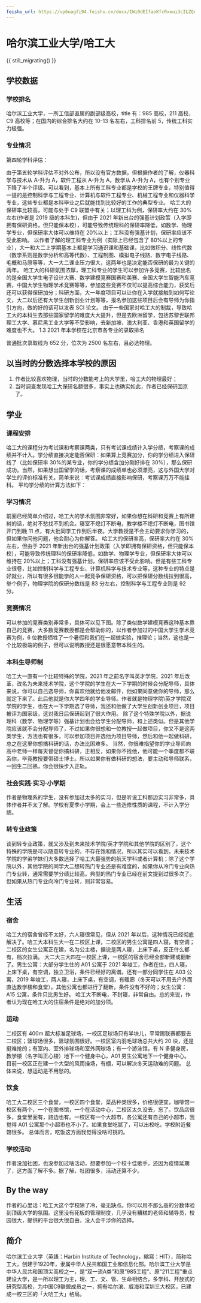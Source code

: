 ```yaml
---
feishu_url: https://vp6uagfi94.feishu.cn/docx/IWi0dEIfaoKfcRxeui3cILZQn4g
---
```


# 哈尔滨工业大学/哈工大

{{ still_migrating() }}

## 学校数据

### 学校排名

哈尔滨工业大学，一所工信部直属的副部级高校，title 有：985 高校，211 高校，C9 高校等；在国内的综合排名大约在 10-13 名左右，工科排名前 5，传统工科实力极强。

### 专业情况

第四轮学科评估：

由于第五轮学科评估不对外公布，所以没有官方数据，但根据作者的了解，仪器科学与技术从 A-升为 A，软件工程从 A-升为 A，数学从 A-升为 A，也有个别专业下降了半个评级。可以看到，基本上所有工科专业都是学校的王牌专业，特别值得一提的是控制科学与工程专业、计算机与软件工程专业、机械工程专业和仪器科学专业，这些专业都是本科毕业之后就能找到比较好的工作的典型专业。
哈工大的保研率比较高，可能与处于 C9 联盟中有关；以理工科为例，保研率大约在 30%左右(作者是 2019 级的本科生)，但由于 2021 年新出台的强基计划政策（入学即拥有保研资格，但只能保本校），可能导致传统理科的保研率降低，如数学、物理学专业，但保研率大体可以维持在 20%以上；工科没有强基计划，保研率应该不受此影响。
以作者了解的理工科专业为例（实际上已经包含了 80%以上的专业），大一和大二上学期基本上都是学习通识课和基础课，比如微积分、线性代数（数学系则是数学分析和高等代数）、工程制图、模拟电子线路、数字电子线路、毛概和马原等等，大一大二课业压力很大，这两年也是决定能否保研的最为关键的两年。
哈工大的科研氛围浓厚，理工科专业的学生可以参加许多竞赛，比较出名的是全国大学生电子设计大赛、数学建模竞赛国赛和美赛、全国大学生智能汽车竞赛，中国大学生物理学术竞赛等等，参加这些竞赛不仅可以提高综合能力，获奖后还可以获得保研加分；科研方面，大一年度项目可以让你在入学就接触到如何写论文，大二以后还有大学生创新创业计划等等，报名参加这些项目后会有导师为你指引方向，做的好的话可以发表 SCI 论文。
由于一些国家对哈工大的制裁，导致哈工大的本科生去那些国家留学的难度大大提升，但是去欧洲留学，包括苏黎世联邦理工大学、慕尼黑工业大学等不受影响，去新加坡、澳大利亚、香港和英国留学的难度也不大。
1.3 2021 年本学校在北京市各专业的录取排名

普通批次录取线为 652 分，位次为 2500 名左右，且必选物理。

## 以当时的分数选择本学校的原因

1. 作者比较喜欢物理，当时的分数能考上的大学里，哈工大的物理最好；
2. 当时调查发现哈工大保研名额很多，事实上也确实如此，作者已经保研回京了。

## 学业

### 课程安排

哈工大的课程分为考试课和考察课两类，只有考试课成绩计入学分绩，考察课的成绩并不计入。学分绩直接决定能否保研：如果算上竞赛加分，你的学分绩进入保研线了（比如保研率 30%的某专业，你的学分绩含加分刚好排在 30%），那么保研成功。当然，如果想出国留学的话，考察课的成绩单也必须漂亮，这与外国大学对学生的评价标准有关。简单来说：考试课成绩直接影响保研，考察课万万不能挂科。
平均学分绩的计算方法如下：

### 学习情况

前面已经简单介绍过，哈工大的学术氛围非常好，如果你想在科研和竞赛上有所建树的话，绝对不愁找不到机会。寝室不熄灯不断电，教学楼不熄灯不断电，图书馆开门到晚 11 点，有大批同学工作到后半夜。大学教授是不会主动要求你学习的，但如果你问他问题，他会耐心为你解答。
哈工大的保研率高，保研率大约在 30%左右，但由于 2021 年新出台的强基计划政策（入学即拥有保研资格，但只能保本校），可能导致传统理科的保研率降低，如数学、物理学专业，但保研率大体可以维持在 20%以上；工科没有强基计划，保研率应该不受此影响。但是有些工科专业很卷，比如控制科学与工程专业、计算机科学与技术专业等，这种专业的特点是好就业，所以有很多很能学的人一起竞争保研资格，可以把保研分数线拉到很高，举个例子，物理学院的保研分数线是 83 分左右，控制科学与工程专业则是 92 分。

### 竞赛情况

可以参加的竞赛类别非常多，具体可以见下图。除了类似数学建模竞赛这种基本靠自己的竞赛，大多数竞赛教授都是会帮助你的，以作者参加过的中国大学生学术竞赛为例，6 位教授牺牲了一个暑假和我们在一起做实验，推理论；当然，这也是一个比较极端的例子，但可以说明教授还是很愿意带本科生的。

### 本科生导师制

哈工大一直有一个比较特殊的学院，2021 年之前名字叫英才学院，2021 年后改革，改名为未来技术学院，这个学院的学生在大一下学期的时候会分配导师，具体来说，你可以自己选导师，你喜欢他就给他发邮件，他如果同意做你的导师，那么就定下来了。此后他就是你大学四年的学业导师。作者就是物理学院\英才学院双学院的学生，也在大一下学期选了导师，我还和他做了大学生创新创业项目，项目被评为国家级，这对我日后保研起到了很大作用。
除了这个特殊学院以外，据说理科（数学、物理学等）强基计划也会给学生分配导师，和上述类似。但是其他学院应该就不会分配导师了，不过如果你很想和一位教授一起做项目，你又不是这两类学生，方法也有很多，可以参加项目并选他为项目导师，然后和他一起做科研，总之在这里你想搞科研的话，办法比困难多。
当然，你很难指望你的学业导师向高中老师一样每天督促你搞科研，正相反，如果你不找他，他可能一个季度都不联系你，毕竟教授要带硕士博士。所以如果你有做科研的想法，要主动和导师联系，一回生二回熟，你会很快步入正轨。

### 社会实践·实习·小学期

作者是物理系的学生，没有参加过太多的实习，但是听说工科那边实习非常多，具体作者并不太了解。学校有夏季小学期，会上一些选修性质的课程，不计入学分绩。

### 转专业政策

谈到转专业政策，就又涉及到未来技术学院/英才学院和其他学院的区别了，这个特殊的学院是可以随意转专业的，不存在饱和情况，所以其实可以看到，未来技术学院的学弟学妹们大多数选择了哈工大最强势的航天学科或者计算机；除了这个学院以外，其他学院的同学大二想转热门专业还是有难度的，如果你从冷门专业向热门专业转，通常需要学分绩比较高。典型的热门专业已经在前文提到过很多次了。但如果从热门专业向冷门专业转，则非常容易。

## 生活

### 宿舍

哈工大的宿舍曾经不太好，六人寝很常见，但从 2021 年以后，这种情况已经彻底解决了。哈工大本科生大一在二校区上课，二校区的男生公寓是四人寝，有空调；二校区的女生公寓正在建，名为公主楼，据说是两人寝，上床下桌，反正什么都有，档次拉满。
大二大三大四在一校区上课，一校区的宿舍已经全部新建或翻新了。男生公寓：大部分学生住的 A01 公寓于 2021 年竣工，作者在住，四人寝，上床下桌，有空调，独立卫浴，条件已经好的离谱。还有一部分同学住在 A03 公寓，2019 年竣工，两人寝，上床下桌，有空调，有暖廊（冬天可以不用去户外而直达教学楼和食堂）。其他公寓也都进行了翻新，条件没有不好的；女生公寓：A15 公寓，条件只比男生好。
哈工大不断电，不封寝，非常自由。总的来说，作者认为现在哈工大的住宿条件是绝对的加分项。

### 运动

二校区有 400m 超大标准足球场，一校区足球场只有半块儿，平常踢联赛都要去二校区；篮球场很多，篮球氛围很好。一校区室内羽毛球场总共大约 20 块，还是挺难抢的；有室内、室外排球场和室外网球场；有一个游泳馆，有 N 多健身房，教学楼（名字叫正心楼）地下一个健身中心，A01 男生公寓地下一个健身中心。
目前一校区正在建一个大型的风雨操场，有棚，可以解决冬天运动难的问题。
总体来说，想运动是不用愁的。

### 饮食

哈工大二校区三个食堂，一校区四个食堂，菜品种类很多，价格很便宜，咖啡馆一校区有两个，一个在图书馆，一个在活动中心，二校区太久没去，忘了。饮品店很多，食堂里面有，路边也有。一校区有一个大超市，各公寓还有自己的小超市，我觉得 A01 公寓那个小超市也不小了。如果食堂吃腻了，可以出校吃，学校附近餐馆很多。
总体而言，吃饭这方面我觉得没啥可挑的。

### 学校活动

作者没加社团，也没参加过啥活动，想要参加一个校十佳歌手，还因为疫情延期了，这方面了解不多。据了解，社团很多，活动还算不少。

## By the way

作者的心里话：哈工大这个学校除了冷，毫无缺点。你可以用不那么高的分数体验到顶级大学的氛围。这里没有死板的管理制度，几乎没有糟糕的老师和辅导员，校园很大，提供的平台很大很自由，没人会干涉你的选择。


## 简介

哈尔滨工业大学（英語：Harbin Institute of Technology，縮寫：HIT），简称哈工大，创建于1920年，隶属中华人民共和国工业和信息化部。哈尔滨工业大学是中华人民共和国顶尖高校之一，是“双一流A类”和原“985工程”、原“211工程”重点建设大学，是一所以理工为主，理、工、文、管、生命相结合，多学科、开放式的研究型高校，为中国C9联盟成员之一，拥有哈尔滨、威海和深圳三大校区，已建成一校三区的「大哈工大」格局。
